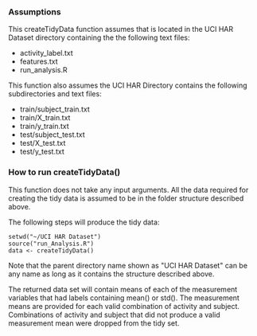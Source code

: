 ### Assumptions

This createTidyData function assumes that is located in the UCI HAR Dataset directory containing the the following text files:

* activity_label.txt
* features.txt
* run_analysis.R

This function also assumes the UCI HAR Directory contains the following subdirectories and text files:

* train/subject_train.txt
* train/X_train.txt
* train/y_train.txt
* test/subject_test.txt
* test/X_test.txt
* test/y_test.txt

### How to run createTidyData()

This function does not take any input arguments. All the data required for creating the tidy data is assumed to be in the folder structure described above.

The following steps will produce the tidy data:
    
    setwd("~/UCI HAR Dataset")
    source("run_Analysis.R")
    data <- createTidyData()

Note that the parent directory name shown as "UCI HAR Dataset" can be any name as long as it contains the structure described above. 

The returned data set will contain means of each of the measurement variables that had labels containing mean() or std().  The measurement means are provided for each valid combination of activity and subject.  Combinations of activity and subject that did not produce a valid measurement mean were dropped from the tidy set.

